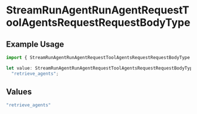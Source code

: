 # StreamRunAgentRunAgentRequestToolAgentsRequestRequestBodyType

## Example Usage

```typescript
import { StreamRunAgentRunAgentRequestToolAgentsRequestRequestBodyType } from "@orq-ai/node/models/operations";

let value: StreamRunAgentRunAgentRequestToolAgentsRequestRequestBodyType =
  "retrieve_agents";
```

## Values

```typescript
"retrieve_agents"
```